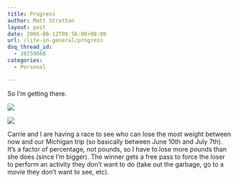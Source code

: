 ```yaml
---
title: Progress
author: Matt Stratton
layout: post
date: 2006-06-12T08:56:00+00:00
url: /life-in-general/progress
dsq_thread_id:
  - 28259668
categories:
  - Personal

---
```

So I&#8217;m getting there.

![][1]
  
![][2]

Carrie and I are having a race to see who can lose the most weight between now and our Michigan trip (so basically between June 10th and July 7th). It&#8217;s a factor of percentage, not pounds, so I have to lose more pounds than she does (since I&#8217;m bigger). The winner gets a free pass to force the loser to perform an activity they don&#8217;t want to do (take out the garbage, go to a movie they don&#8217;t want to see, etc).

 [1]: https://static.flickr.com/59/165696382_55dc2ac892.jpg?v=0
 [2]: https://static.flickr.com/67/165696379_9441b75049.jpg?v=0